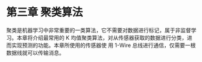 # 第三章 聚类算法

聚类是机器学习中非常重要的一类算法，它不需要对数据进行标记，属于非监督学习。本章将介绍最常用的 K 均值聚类算法，对从传感器获取的数据进行分类，进而实现预测的功能。本章所使用的传感器使 用 1-Wire 总线进行通信，仅需要一根数据线就可以传输消息。

